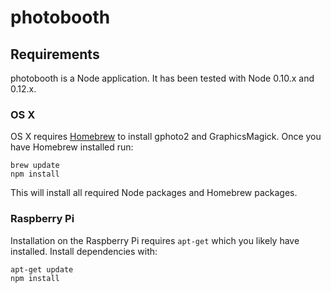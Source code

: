 # photobooth

## Requirements

photobooth is a Node application. It has been tested with Node 0.10.x and 0.12.x.

### OS X

OS X requires [Homebrew](http://brew.sh/) to install gphoto2 and GraphicsMagick. Once you have Homebrew installed run:
```
brew update
npm install
```
This will install all required Node packages and Homebrew packages.

### Raspberry Pi

Installation on the Raspberry Pi requires `apt-get` which you likely have installed. Install dependencies with:
```
apt-get update
npm install
```
